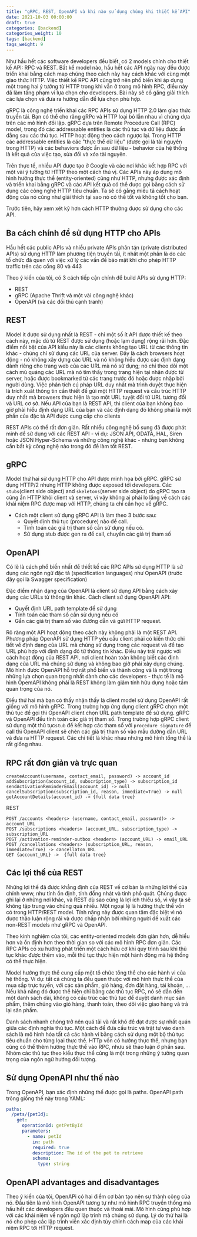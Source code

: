 ```yaml
---
title: "gRPC, REST, OpenAPI và khi nào sử dụng chúng khi thiết kế API"
date: 2021-10-03 00:00:00
draft: true
categories: [backend]
categories_weight: 10
tags: [backend]
tags_weight: 9
---
```


Như hầu hết các software developers đều biết, có 2 models chính cho thiết kế API: RPC và REST. Bất kể model nào, hầu hết các API ngày nay đều được triển khai bằng cách map chúng theo cách này hay cách khác với cùng một giao thức HTTP. Việc thiết kế RPC API cũng trở nên phổ biến khi áp dụng một trong hai ý tưởng từ HTTP trong khi vẫn ở trong mô hình RPC, điều này đã làm tăng phạm vi lựa chọn cho developers. Bài này sẽ cố gắng giải thích các lựa chọn và đưa ra hướng dẫn để lựa chọn phù hợp.

gRPC là công nghệ triển khai các RPC APIs sử dụng HTTP 2.0 làm giao thức truyền tải.
Bạn có thể cho răng gRPc và HTTP loại bỏ lẫn nhau vì chúng dựa trên các mô hình đối lập. gRPC dựa trên Remote Procedure Call (RPC) model, trong đó các addressable entities là các thủ tục và dữ liệu được ẩn đằng sau các thủ tục. HTTP hoạt động theo cách ngược lại. Trong HTTP các addressable entities là các "thực thể dữ liệu" (được gọi là tài nguyên trong HTTP) và các behaviors được ẩn sau dữ liệu - behavior của hệ thống là kết quả của việc tạo, sửa đổi và xóa tài nguyên.

Trên thực tế, nhiều API được tạo ở Google và các nơi khác kết hợp RPC với một vài ý tưởng từ HTTP theo một cách thú vị. Các APIs này áp dụng mô hình hướng thực thể (entity-oriented) cũng như HTTP, nhưng được xác định và triển khai bằng gRPC và các API kết quả có thể được gọi bằng cách sử dụng các công nghệ HTTP tiêu chuẩn. Ta sẽ cố gắng miêu tả cách hoạt động của nó cũng như giải thích tại sao nó có thể tốt và không tốt cho bạn.

Trước tiên, hãy xem xét kỹ hơn cách HTTP thường được sử dụng cho các API.

## Ba cách chính để sử dụng HTTP cho APIs

Hầu hết các public APIs và nhiều private APIs phân tán (private distributed APIs) sử dụng HTTP làm phương tiện truyền tải, ít nhất một phần là do các tổ chức đã quen với việc xử lý các vấn đề bảo mật khi cho phép HTTP traffic trên các cổng 80 và 443

Theo ý kiến của tôi, có 3 cách tiếp cận chính để build APIs sử dụng HTTP:

- REST
- gRPC (Apache Thrift và một vài công nghệ khác)
- OpenAPI (và các đối thủ cạnh tranh)

## REST

Model ít được sử dụng nhất là REST - chỉ một số ít API được thiết kế theo cách này, mặc dù từ REST được sử dụng (hoặc lạm dụng) rộng rãi hơn. Đặc điểm nổi bật của API kiểu này là các clients không tạo URL từ các thông tin khác - chúng chỉ sử dụng các URL của server. Đây là cách browsers hoạt động - nó không xây dựng các URL và nó không hiểu được các định dạng dành riêng cho trang web của các URL mà nó sử dụng; nó chỉ theo dõi một cách mù quáng các URL mà nó tìm thấy trong trang hiện tại nhận được từ server, hoặc được bookmarked từ các trang trước đó hoặc được nhập bởi người dùng. Việc phân tích cú pháp URL duy nhất mà trình duyệt thực hiện là trích xuất thông tin cần thiết để gửi một HTTP request và cấu trúc HTTP duy nhất mà browsers thực hiện là tạo một URL tuyệt đối từ URL tương đối và URL cơ sở. Nếu API của bạn là REST API, thì client của bạn không bao giờ phải hiểu định dạng URL của bạn và các định dạng đó không phải là một phần của đặc tả API được cung cấp cho clients

REST APIs có thể rất đơn giản. Rất nhiều công nghệ bổ sung đã được phát minh để sử dụng với các REST API - ví dụ: JSON API, ODATA, HAL, Siren hoặc JSON Hyper-Schema và những công nghệ khác - nhưng bạn không cần bất kỳ công nghệ nào trong đó để làm tốt REST.

## gRPC

Model thứ hai sử dụng HTTP cho API được minh họa bởi gRPC. gRPC sử dụng HTTP/2 nhưng HTTP không được exposed tới developers. Các `stubs`(client side object) and `skeletons`(server side object) do gRPC tạo ra cũng ẩn HTTP khỏi client và server, vì vậy không ai phải lo lắng về cách các khái niệm RPC được map với HTTP, chúng ta chỉ cần học về gRPC.

- Cách một client sử dụng gRPC API là làm theo 3 bước sau:
  - Quyết định thủ tục (procedure) nào để call.
  - Tính toán các giá trị tham số cần sử dụng nếu có.
  - Sử dụng stub được gen ra để call, chuyển các giá trị tham số

## OpenAPI

Có lẽ là cách phổ biến nhất để thiết kế các RPC APIs sử dụng HTTP là sử dụng các ngôn ngữ đặc tả (specification languages) như OpenAPI (trước đây gọi là Swagger specification)

Đặc điểm nhận dạng của OpenAPI là client sử dụng API bằng cách xây dụng các URLs từ thông tin khác. Cách client sử dụng OpenAPI API:

- Quyết định URL path template để sử dụng
- Tính toán các tham số cần sử dụng nếu có
- Gắn các giá trị tham số vào đường dẫn và gửi HTTP request.

Rõ ràng một API hoạt động theo cách này không phải là một REST API. Phương pháp OpenAPI sử dụng HTTP yêu cầu client phải có kiến thức chi tiết về định dạng của URL mà chúng sử dụng trong các request và để tạo URL phù hợp với định dạng đó từ thông tin khác. Điều này trái ngược với cách hoạt động của REST API, nơi client hoàn toàn không biết các định dạng của URL mà chúng sử dụng và không bao giờ phải xây dụng chúng. Mô hình được OpenAPI hỗ trợ rất phổ biến và thành công và là một trong những lựa chọn quan trọng nhất dành cho các developers - thực tế là mô hình OpemAPI không phải là REST không làm giảm tính hữu dụng hoặc tầm quan trọng của nó.

Điều thứ hai mà bạn có thấy nhận thấy là client model sử dụng OpenAPI rất giống với mô hình gRPC. Trong trường hợp ứng dụng client gRPC chọn một thủ tục để gọi thì OpenAPI client chọn URL path template để sử dụng. gRPC và OpenAPI đều tính toán các giá trị tham số. Trong trường hợp gRPC client sử dụng một thủ tục`stub` để kết hợp các tham số với `procedure signature` để call thì OpenAPI client sẽ chèn các giá trị tham số vào mẫu đường dẫn URL và đưa ra HTTP request. Các chi tiết là khác nhau nhưng mô hình tổng thể là rất giống nhau.

## RPC rất đơn giản và trực quan

```
createAccount(username, contact_email, password) -> account_id
addSubscription(account_id, subscription_type) -> subscription_id
sendActivationReminderEmail(account_id) -> null
cancelSubscription(subscription_id, reason, immediate=True) -> null
getAccountDetails(account_id) -> {full data tree}
```

REST

```
POST /accounts <headers> (username, contact_email, password)> -> account_URL
POST /subscriptions <headers> (account_URL, subscription_type) -> subscription_URL
POST /activation-reminder-outbox <headers> (account_URL) -> email_URL
POST /cancellations <headers> (subscription_URL, reason, immediate=True) -> cancellaton_URL
GET {account_URL} ->  {full data tree}
```

## Các lợi thế của REST

Những lợi thế đã được khẳng định của REST về cơ bản là những lợi thế của chính www, như tính ổn định, tính đồng nhát và tính phổ quát. Chúng được ghi lại ở những nơi khác, và REST dù sao cũng là lợi ích thiểu số, vì vậy ta sẽ không tập trung vào chúng quá nhiều. Một ngoại lệ là hướng thực thể vốn có trong HTTP/REST model. Tính năng này được quan tâm đặc biệt vì nó được thảo luận rộng rãi và được chấp nhận bởi những người đề xuất các non-REST models như gRPC và OpenAPI.

Theo kinh nghiệm của tôi, các entity-oriented models đơn giản hơn, dễ hiểu hơn và ổn định hơn theo thời gian so với các mô hình RPC đơn giản. Các RPC APIs có xu hướng phát triển một cách hữu cơ khi quy trình sau khi thủ tục khác được thêm vào, mỗi thủ tục thực hiện một hành động mà hệ thống có thể thực hiện.

Model hướng thực thể cung cấp một tổ chức tổng thể cho các hành vi của hệ thống. Ví dụ: tất cả chúng ta đều quen thuộc với mô hình thực thể của mua sắp trực tuyến, với các sản phẩm, giỏ hàng, đơn đặt hàng, tài khoản, ... Nếu khả năng đó được thể hiện chỉ bằng các thủ tục RPC, nó sẽ dẫn đến một danh sách dài, không có cấu trúc các thủ tục để duyệt danh mục sản phẩm, thêm chúng vào giỏ hàng, thanh toán, theo dõi việc giao hàng và trả lại sản phẩm.

Danh sách nhanh chóng trở nên quá tải và rất khó để đạt được sự nhất quán giữa các định nghĩa thủ tục. Một cách để đưa cấu trúc và trật tự vào danh sách là mô hình hóa tất cả các hành vi bằng cách sử dụng một bộ thủ tục tiêu chuẩn cho từng lọai thực thể. HTTp vốn có hướng thực thể, nhưng bạn cũng có thể thêm hướng thực thể vào RPC, nhưu sẽ thảo luận ở phần sau. Nhóm các thủ tục theo kiểu thực thể cũng là một trong những ý tưởng quan trọng của ngôn ngữ hướng đối tượng.

## Sử dụng OpenAPI như thế nào

Trong OpenAPI, bạn xác định những thế được gọi là paths. OpenAPI path trông giống thế này trong YAML:

```yaml
paths:
  /pets/{petId}:
    get:
      operationId: getPetById
      parameters:
        - name: petId
          in: path
          required: true
          description: The id of the pet to retrieve
          schema:
            type: string
```

## OpenAPI advantages and disadvantages

Theo ý kiến của tôi, OpenAPi có hai điểm cơ bản tạo nên sự thành công của nó. Đầu tiên là mô hình OpenAPI tương tự như mô hình RPC truyền thống mà hầu hết các developers đều quen thuộc và thoải mái. Mô hình cũng phù hợp với các khái niệm về ngôn ngữ lập trình mà chúng sử dụng. Lý do thứ hai là nó cho phép các lập trình viên xác định tùy chỉnh cách map của các khái niệm RPC tới HTTP request.
